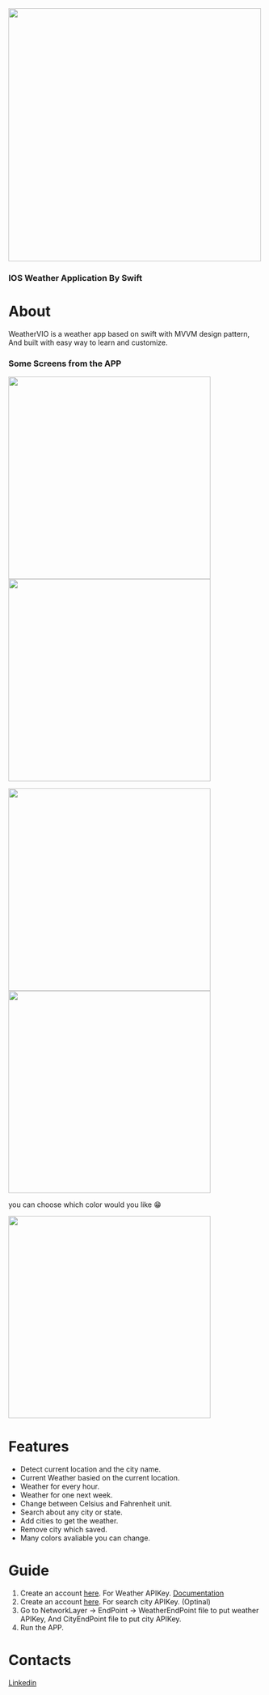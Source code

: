 <img src="https://github.com/hazemtarik/WeatherVio/blob/master/Docs/Logo.png" width="500"/>

### IOS Weather Application By Swift

# About
WeatherVIO is a weather app based on swift with MVVM design pattern, And built with easy way to learn and customize.


### Some Screens from the APP
<img src="https://github.com/hazemtarik/WeatherVio/blob/master/Docs/Current.png" width="400"/> <img src="https://github.com/hazemtarik/WeatherVio/blob/master/Docs/Light.png" width="400"/>

<img src="https://github.com/hazemtarik/WeatherVio/blob/master/Docs/Cities.png" width="400"/> <img src="https://github.com/hazemtarik/WeatherVio/blob/master/Docs/Search.png" width="400"/>

you can choose which color would you like 😁

<img src="https://github.com/hazemtarik/WeatherVio/blob/master/Docs/Colors.png" width="400"/>

# Features 

* Detect current location and the city name.
* Current Weather basied on the current location.
* Weather for every hour.
* Weather for one next week.
* Change between Celsius and Fahrenheit unit.
* Search about any city or state.
* Add cities to get the weather.
* Remove city which saved.
* Many colors avaliable you can change.

# Guide

1. Create an account [here](https://openweathermap.org/). For Weather APIKey. [Documentation](https://openweathermap.org/api/one-call-api)
2. Create an account [here](https://developer.mapquest.com/). For search city APIKey. (Optinal)
3. Go to NetworkLayer -> EndPoint -> WeatherEndPoint file to put weather APIKey, And CityEndPoint file to put city APIKey.
4. Run the APP.

# Contacts

[Linkedin](https://www.linkedin.com/in/hazemtarik/)
